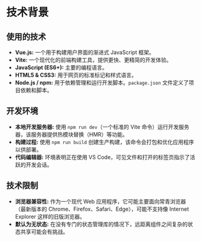 # 技术背景

## 使用的技术
- **Vue.js:** 一个用于构建用户界面的渐进式 JavaScript 框架。
- **Vite:** 一个现代化的前端构建工具，提供更快、更精简的开发体验。
- **JavaScript (ES6+):** 主要的编程语言。
- **HTML5 & CSS3:** 用于网页的标准标记和样式语言。
- **Node.js / npm:** 用于依赖管理和运行开发脚本。`package.json` 文件定义了项目依赖和脚本。

## 开发环境
- **本地开发服务器:** 使用 `npm run dev`（一个标准的 Vite 命令）运行开发服务器，该服务器提供热模块替换（HMR）等功能。
- **构建过程:** 使用 `npm run build` 创建生产构建，该命令会打包和优化应用程序以供部署。
- **代码编辑器:** 环境表明正在使用 VS Code，可见文件和打开的标签页指示了活跃的开发会话。

## 技术限制
- **浏览器兼容性:** 作为一个现代 Web 应用程序，它可能主要面向常青浏览器（最新版本的 Chrome、Firefox、Safari、Edge），可能不支持像 Internet Explorer 这样的旧版浏览器。
- **默认为无状态:** 在没有专门的状态管理库的情况下，远距离组件之间复杂的状态共享可能会有挑战。
